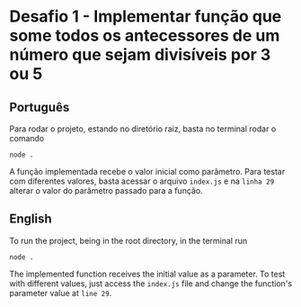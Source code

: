 # Desafio 1 - Implementar função que some todos os antecessores de um número que sejam divisíveis por 3 ou 5

## Português

Para rodar o projeto, estando no diretório raiz, basta no terminal rodar o comando

```
node .
```

A função implementada recebe o valor inicial como parâmetro. Para testar com diferentes valores, basta acessar o arquivo `index.js` e na `linha 29` alterar o valor do parâmetro passado para a função.

## English

To run the project, being in the root directory, in the terminal run

```
node .
```

The implemented function receives the initial value as a parameter. To test with different values, just access the `index.js` file and change the function's parameter value at `line 29`.
